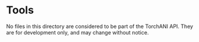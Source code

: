 # Tools

No files in this directory are considered to be part of the TorchANI API.
They are for development only, and may change without notice.
